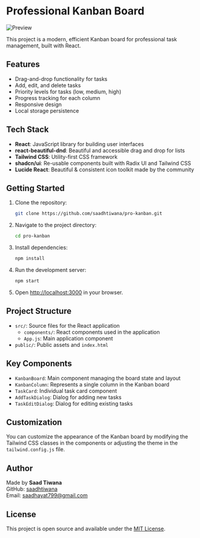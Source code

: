 # Professional Kanban Board

![Preview](app.jpg)

This project is a modern, efficient Kanban board for professional task management, built with React.

## Features

- Drag-and-drop functionality for tasks
- Add, edit, and delete tasks
- Priority levels for tasks (low, medium, high)
- Progress tracking for each column
- Responsive design
- Local storage persistence

## Tech Stack

- **React**: JavaScript library for building user interfaces
- **react-beautiful-dnd**: Beautiful and accessible drag and drop for lists
- **Tailwind CSS**: Utility-first CSS framework
- **shadcn/ui**: Re-usable components built with Radix UI and Tailwind CSS
- **Lucide React**: Beautiful & consistent icon toolkit made by the community

## Getting Started

1. Clone the repository:
   ```sh
   git clone https://github.com/saadhtiwana/pro-kanban.git
   ```
2. Navigate to the project directory:
   ```sh
   cd pro-kanban
   ```
3. Install dependencies:
   ```sh
   npm install
   ```
4. Run the development server:
   ```sh
   npm start
   ```
5. Open [http://localhost:3000](http://localhost:3000) in your browser.

## Project Structure

- `src/`: Source files for the React application
  - `components/`: React components used in the application
  - `App.js`: Main application component
- `public/`: Public assets and `index.html`

## Key Components

- `KanbanBoard`: Main component managing the board state and layout
- `KanbanColumn`: Represents a single column in the Kanban board
- `TaskCard`: Individual task card component
- `AddTaskDialog`: Dialog for adding new tasks
- `TaskEditDialog`: Dialog for editing existing tasks

## Customization

You can customize the appearance of the Kanban board by modifying the Tailwind CSS classes in the components or adjusting the theme in the `tailwind.config.js` file.

## Author

Made by **Saad Tiwana**  
GitHub: [saadhtiwana](https://github.com/saadhtiwana)  
Email: [saadhayat799@gmail.com](mailto:saadhayat799@gmail.com)

## License

This project is open source and available under the [MIT License](LICENSE).
